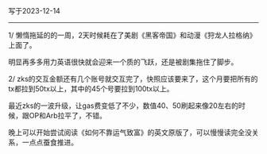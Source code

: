 写于2023-12-14

-----

1/  懒惰拖延的的一周，2天时候耗在了美剧《黑客帝国》和动漫《狩龙人拉格纳》上面了。

明显再多多用力英语很快就会迎来一个质的飞跃，还是被剧集拖住了脚步。

2/ zks的交互金额还有几个账号就交互完了，快照应该要来了，这个月要把所有的tx都拉到50tx以上，其中的45个号要拉到100tx以上。 

最近zks的一波升级，让gas费变低了不少，数值40、50刷起来像20左右的时候，跟OP和Arb拉平了，不错。

晚上可以开始尝试阅读《如何不靠运气致富》的英文原版了，可以慢慢读完全没关系，一点点蚕食推进。
